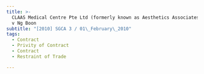 ```yaml
---
title: >-
  CLAAS Medical Centre Pte Ltd (formerly known as Aesthetics Associates Pte Ltd)
  v Ng Boon
subtitle: "[2010] SGCA 3 / 01\_February\_2010"
tags:
  - Contract
  - Privity of Contract
  - Contract
  - Restraint of Trade

---
```


